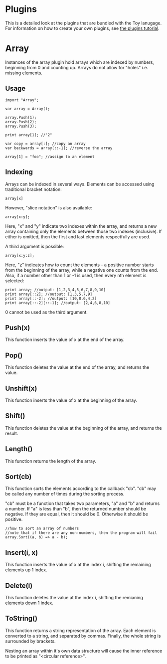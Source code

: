 # Plugins

This is a detailed look at the plugins that are bundled with the Toy lanugage. For information on how to create your own plugins, see [the plugins tutorial](tutorial_plugins.md).

# Array

Instances of the array plugin hold arrays which are indexed by numbers, beginning from 0 and counting up. Arrays do not allow for "holes" i.e. missing elements.

## Usage

```
import "Array";

var array = Array();

array.Push(1);
array.Push(2);
array.Push(3);

print array[1]; //"2"

var copy = array[:]; //copy an array
var backwards = array[::-1]; //reverse the array

array[1] = "foo"; //assign to an element
```

## Indexing

Arrays can be indexed in several ways. Elements can be accessed using traditional bracket notation:

```
array[x]
```

However, "slice notation" is also available:

```
array[x:y];
```

Here, "x" and "y" indicate two indexes within the array, and returns a new array containing only the elements between those two indexes (inclusive). If either is omitted, then the first and last elements respectfully are used.

A third argument is possible:

```
array[x:y:z];
```

Here, "z" indicates how to count the elements - a positive number starts from the beginning of the array, while a negative one counts from the end. Also, if a number other than 1 or -1 is used, then every nth element is selected:

```
print array; //output: [1,2,3,4,5,6,7,8,9,10]
print array[::2]; //output: [1,3,5,7,9]
print array[::-2]; //output: [10,8,6,4,2]
print array[::-2][::-1]; //output: [2,4,6,8,10]
```

0 cannot be used as the third argument.

## Push(x)

This function inserts the value of x at the end of the array.

## Pop()

This function deletes the value at the end of the array, and returns the value.

## Unshift(x)

This function inserts the value of x at the beginning of the array.

## Shift()

This function deletes the value at the beginning of the array, and returns the result.

## Length()

This function returns the length of the array.

## Sort(cb)

This function sorts the elements according to the callback "cb". "cb" may be called any number of times during the sorting process.

"cb" must be a function that takes two parameters, "a" and "b" and returns a number. If "a" is less than "b", then the returned number should be negative. If they are equal, then it should be 0. Otherwise it should be positive.

```
//how to sort an array of numbers
//note that if there are any non-numbers, then the program will fail
array.Sort((a, b) => a - b);
```

## Insert(i, x)

This function inserts the value of x at the index i, shifting the remaining elements up 1 index.

## Delete(i)

This function deletes the value at the index i, shifting the remianing elements down 1 index.

## ToString()

This function returns a string representation of the array. Each element is converted to a string, and separated by commas. Finally, the whole string is surrounded by brackets.

Nesting an array within it's own data structure will cause the inner reference to be printed as "\<circular reference\>".
